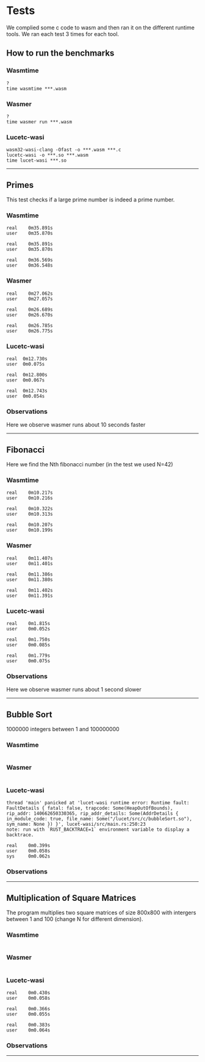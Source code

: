 # Tests
We complied some c code to wasm and then ran it on the different runtime tools. We ran each test 3 times for each tool.
## How to run the benchmarks
### Wasmtime
```shell
?
time wasmtime ***.wasm
```
### Wasmer
```shell
?
time wasmer run ***.wasm 
```
### Lucetc-wasi
```shell
wasm32-wasi-clang -Ofast -o ***.wasm ***.c
lucetc-wasi -o ***.so ***.wasm
time lucet-wasi ***.so
```
------
## Primes
This test checks if a large prime number is indeed a prime number.  
### Wasmtime
```shell
real	0m35.891s
user	0m35.870s

real	0m35.891s
user	0m35.870s

real	0m36.569s
user	0m36.548s
```
### Wasmer
```shell
real	0m27.062s
user	0m27.057s

real	0m26.689s
user	0m26.670s

real	0m26.785s
user	0m26.775s
```
### Lucetc-wasi
```shell
real  0m12.730s
user  0m0.075s

real  0m12.800s
user  0m0.067s

real  0m12.743s
user  0m0.054s
```

### Observations
Here we observe wasmer runs about 10 seconds faster

------
## Fibonacci
Here we find the Nth fibonacci number (in the test we used N=42)
### Wasmtime
```shell
real	0m10.217s
user	0m10.216s

real	0m10.322s
user	0m10.313s

real	0m10.207s
user	0m10.199s
```
### Wasmer
```shell
real	0m11.407s
user	0m11.401s

real	0m11.386s
user	0m11.380s

real	0m11.402s
user	0m11.391s
```
### Lucetc-wasi
```shell
real    0m1.815s
user    0m0.052s

real    0m1.750s
user    0m0.085s

real    0m1.779s
user    0m0.075s
```

### Observations
Here we observe wasmer runs about 1 second slower

------
## Bubble Sort
1000000 integers between 1 and 100000000
### Wasmtime
```shell

```
### Wasmer
```shell

```
### Lucetc-wasi
```shell
thread 'main' panicked at 'lucet-wasi runtime error: Runtime fault: FaultDetails { fatal: false, trapcode: Some(HeapOutOfBounds), rip_addr: 140662650330365, rip_addr_details: Some(AddrDetails { in_module_code: true, file_name: Some("/lucet/src/c/bubbleSort.so"), sym_name: None }) }', lucet-wasi/src/main.rs:250:23
note: run with `RUST_BACKTRACE=1` environment variable to display a backtrace.

real    0m0.399s
user    0m0.058s
sys     0m0.062s
```

### Observations

------
## Multiplication of Square Matrices
The program multiplies two square matrices of size 800x800 with intergers between 1 and 100 (change N for different dimension).

### Wasmtime
```shell

```
### Wasmer
```shell

```
### Lucetc-wasi
```shell
real    0m0.430s
user    0m0.058s

real    0m0.366s
user    0m0.055s

real    0m0.383s
user    0m0.064s
```

### Observations

------
